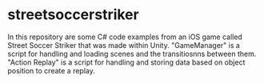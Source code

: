 # streetsoccerstriker

In this repository are some C# code examples from an iOS game called Street Soccer Striker that was made within Unity.
"GameManager" is a script for handling and loading scenes and the transitiosnns between them.
"Action Replay" is a script for handling and storing data based on object position to create a replay.
